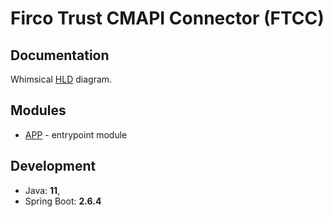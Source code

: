 # Firco Trust CMAPI Connector (FTCC)

## Documentation

Whimsical [HLD](https://whimsical.com/bridge-x5mk356DKDpj15vBzH4zn) diagram.

## Modules

- [APP](./ftcc-app) - entrypoint module

## Development

- Java: **11**,
- Spring Boot: **2.6.4**

